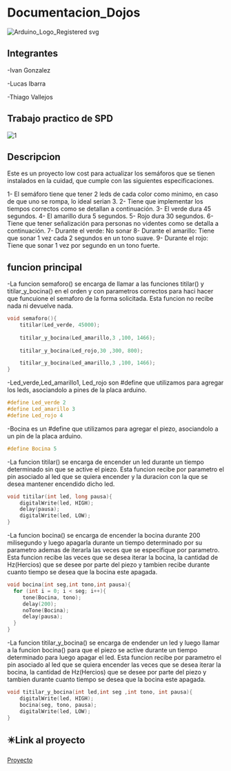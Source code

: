 # Documentacion_Dojos
![Arduino_Logo_Registered svg](https://user-images.githubusercontent.com/109388659/234407445-1de9faf7-fd9b-4d31-9f8d-089b83dd0892.png)
## Integrantes

-Ivan Gonzalez

-Lucas Ibarra

-Thiago Vallejos

## Trabajo practico de SPD

![1](https://user-images.githubusercontent.com/109388659/234407784-19633189-4cee-480f-aafb-5c944cdb6be7.PNG)

## Descripcion

Este es un proyecto low cost para actualizar los semáforos que se tienen instalados en la cuidad, que cumple con las siguientes especificaciones.

1- El semáforo tiene que tener 2 leds de cada color como minimo, en caso de que uno se rompa, lo ideal serian 3.
2- Tiene que implementar los tiempos correctos como se detallan a continuación.
3- El verde dura 45 segundos.
4- El amarillo dura 5 segundos.
5- Rojo dura 30 segundos.
6- Tiene que tener señalización para personas no videntes como se detalla a continuación.
7- Durante el verde: No sonar
8- Durante el amarillo: Tiene que sonar 1 vez cada 2 segundos en un tono suave.
9- Durante el rojo: Tiene que sonar 1 vez por segundo en un tono fuerte.

## funcion principal
-La funcion semaforo() se encarga de llamar a las funciones titilar() y titilar_y_bocina() en el orden y con parametros correctos para haci hacer
que funcuione el semaforo de la forma solicitada. Esta funcion no recibe nada ni devuelve nada.
```c++
void semaforo(){
	titilar(Led_verde, 45000);
  
  	titilar_y_bocina(Led_amarillo,3 ,100, 1466);
  	
  	titilar_y_bocina(Led_rojo,30 ,300, 800);

  	titilar_y_bocina(Led_amarillo,3 ,100, 1466);
}
```
-Led_verde,Led_amarillo1, Led_rojo son #define que utilizamos para agregar los leds, asociandolo a pines de la placa arduino.
```c++
#define Led_verde 2
#define Led_amarillo 3
#define Led_rojo 4
```
-Bocina es un #define que utilizamos para agregar el piezo, asociandolo a un pin de la placa arduino.
```c++
#define Bocina 5
```
-La funcion titilar() se encarga de encender un led durante un tiempo determinado sin que se active el piezo. Esta funcion recibe por parametro 
el pin asociado al led que se quiera encender y la duracion con la que se desea mantener encendido dicho led.
```c++
void titilar(int led, long pausa){
	digitalWrite(led, HIGH);
	delay(pausa);
  	digitalWrite(led, LOW);
}
```
-La funcion bocina() se encarga de encender la bocina durante 200 milisegundo y luego apagarla durante un tiempo determinado por su parametro
ademas de iterarla las veces que se especifique por parametro. Esta funcion recibe las veces que se desea iterar la bocina, la cantidad de Hz(Hercios)
que se desee por parte del piezo y tambien recibe durante cuanto tiempo se desea que la bocina este apagada.
```c++
void bocina(int seg,int tono,int pausa){
  for (int i = 0; i < seg; i++){
  	 tone(Bocina, tono);
     delay(200);
     noTone(Bocina);
     delay(pausa);
  }
}
```
-La funcion titilar_y_bocina() se encarga de endender un led y luego llamar a la funcion bocina() para que el piezo se active durante 
un tiempo determinado para luego apagar el led. Esta funcion recibe por parametro el pin asociado al led que se quiera encender
las veces que se desea iterar la bocina, la cantidad de Hz(Hercios) que se desee por parte del piezo y tambien durante cuanto tiempo
se desea que la bocina este apagada.
```c++
void titilar_y_bocina(int led,int seg ,int tono, int pausa){
	digitalWrite(led, HIGH);
  	bocina(seg, tono, pausa);
	digitalWrite(led, LOW);
}
```
## :eight_pointed_black_star:Link al proyecto

[Proyecto](https://www.tinkercad.com/things/1gNFAecIVWj-trabajo-semaforo/editel?sharecode=M5SdX0AJQG7TelWFGErJqWsMhgbzaXoqOu697lifn-U)

